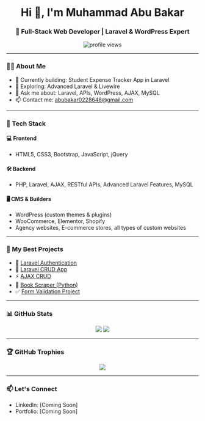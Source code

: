<h1 align="center">Hi 👋, I'm Muhammad Abu Bakar</h1>
<h3 align="center">🚀 Full-Stack Web Developer | Laravel & WordPress Expert</h3>

<p align="center">
  <img src="https://komarev.com/ghpvc/?username=mabubakar4321&label=Profile%20views&color=0e75b6&style=flat" alt="profile views" />
</p>

---

### 🧑‍💻 About Me

- 🔭 Currently building: Student Expense Tracker App in Laravel
- 🌱 Exploring: Advanced Laravel & Livewire
- 💬 Ask me about: Laravel, APIs, WordPress, AJAX, MySQL
- 📫 Contact me: abubakar0228648@gmail.com

---

### 🚀 Tech Stack

#### 💻 Frontend
- HTML5, CSS3, Bootstrap, JavaScript, jQuery

#### 🛠️ Backend
- PHP, Laravel, AJAX, RESTful APIs, Advanced Laravel Features, MySQL

#### 🖥️ CMS & Builders
- WordPress (custom themes & plugins)
- WooCommerce, Elementor, Shopify
- Agency websites, E-commerce stores, all types of custom websites

---

### 🔗 My Best Projects

- 🔐 [Laravel Authentication](https://github.com/mabubakar4321/laravel-Authentication)
- 🧮 [Laravel CRUD App](https://github.com/mabubakar4321/Laravel-simple-Crud)
- ⚡ [AJAX CRUD](https://github.com/mabubakar4321/Ajax_Crud)
- 📘 [Book Scraper (Python)](https://github.com/mabubakar4321/BookScraper)
- ✅ [Form Validation Project](https://github.com/mabubakar4321/form_validation_project)

---

### 📊 GitHub Stats

<p align="center">
  <img src="https://github-readme-stats.vercel.app/api?username=mabubakar4321&show_icons=true&theme=tokyonight" />
  <img src="https://github-readme-stats.vercel.app/api/top-langs/?username=mabubakar4321&layout=compact&theme=tokyonight" />
</p>

---

### 🏆 GitHub Trophies

<p align="center">
  <img src="https://github-profile-trophy.vercel.app/?username=mabubakar4321&theme=radical" />
</p>

---

### 📫 Let's Connect

- LinkedIn: [Coming Soon]
- Portfolio: [Coming Soon]
